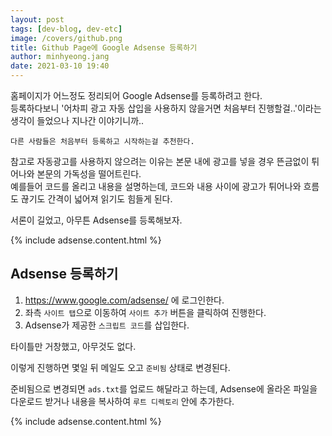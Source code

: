 ```yaml
---
layout: post
tags: [dev-blog, dev-etc]
image: /covers/github.png
title: Github Page에 Google Adsense 등록하기
author: minhyeong.jang
date: 2021-03-10 19:40
---
```


홈페이지가 어느정도 정리되어 Google Adsense를 등록하려고 한다.  
등록하다보니 '어차피 광고 자동 삽입을 사용하지 않을거면 처음부터 진행할걸..'이라는 생각이 들었으나 지나간 이야기니까..

`다른 사람들은 처음부터 등록하고 시작하는걸 추천한다.`

참고로 자동광고를 사용하지 않으려는 이유는 본문 내에 광고를 넣을 경우 뜬금없이 튀어나와 본문의 가독성을 떨어트린다.  
예를들어 코드를 올리고 내용을 설명하는데, 코드와 내용 사이에 광고가 튀어나와 흐름도 끊기도 간격이 넓어져 읽기도 힘들게 된다.

서론이 길었고, 아무튼 Adsense를 등록해보자.

{% include adsense.content.html %}

## Adsense 등록하기

1. https://www.google.com/adsense/ 에 로그인한다.
2. 좌측 `사이트 탭`으로 이동하여 `사이트 추가` 버튼을 클릭하여 진행한다.
3. Adsense가 제공한 `스크립트 코드`를 삽입한다.

타이틀만 거창했고, 아무것도 없다.

이렇게 진행하면 몇일 뒤 메일도 오고 `준비됨` 상태로 변경된다.

준비됨으로 변경되면 `ads.txt`를 업로드 해달라고 하는데, Adsense에 올라온 파일을 다운로드 받거나 내용을 복사하여 `루트 디렉토리` 안에 추가한다.

{% include adsense.content.html %}

##
